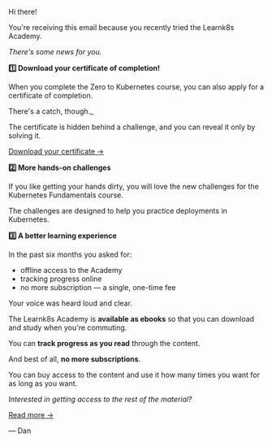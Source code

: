 Hi there!

You're receiving this email because you recently tried the Learnk8s Academy.

_There's some news for you._

**1️⃣ Download your certificate of completion!**

When you complete the Zero to Kubernetes course, you can also apply for a certificate of completion.

There's a catch, though._

The certificate is hidden behind a challenge, and you can reveal it only by solving it.

[Download your certificate →](https://academy.learnk8s.io/dashboard "Download your certificate")

**2️⃣ More hands-on challenges**

If you like getting your hands dirty, you will love the new challenges for the Kubernetes Fundamentals course.

The challenges are designed to help you practice deployments in Kubernetes.

**3️⃣ A better learning experience**

In the past six months you asked for:

- offline access to the Academy
- tracking progress online
- no more subscription — a single, one-time fee

Your voice was heard loud and clear.

The Learnk8s Academy is **available as ebooks** so that you can download and study when you're commuting.

You can **track progress as you read** through the content.

And best of all, **no more subscriptions**.

You can buy access to the content and use it how many times you want for as long as you want.

_Interested in getting access to the rest of the material?_

[Read more →](https://learnk8s.io/academy "Learn more about the Learnk8s Academy")

— Dan
